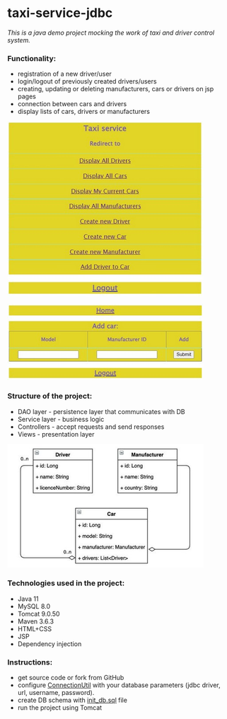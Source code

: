 # taxi-service-jdbc

_This is a java demo project mocking the work 
of taxi and driver control system._

### Functionality: 
- registration of a new driver/user
- login/logout of previously created drivers/users
- creating, updating or deleting manufacturers, cars or drivers on jsp pages
- connection between cars and drivers
- display lists of cars, drivers or manufacturers

![](index_page.jpg)

![](add_new_driver.jpg)

### Structure of the project:
- DAO layer - persistence layer that communicates with DB 
- Service layer - business logic
- Controllers - accept requests and send responses
- Views - presentation layer

![](taxi_models_diagram_mini.jpg)

### Technologies used in the project:
- Java 11
- MySQL 8.0
- Tomcat 9.0.50
- Maven 3.6.3
- HTML+CSS 
- JSP
- Dependency injection

### Instructions:
- get source code or fork from GitHub
- configure [ConnectionUtil](src/main/java/taxi/util/ConnectionUtil.java) with your database parameters (jdbc driver, url, username, password).
- create DB schema with [init_db.sql](src/main/resources/init_db.sql) file
- run the project using Tomcat
